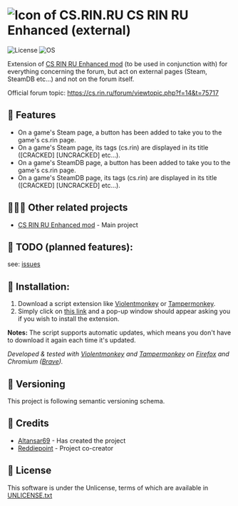 # ![Icon of CS.RIN.RU](https://i.ibb.co/zXtW7WD/csrinfavicon32.png) CS RIN RU Enhanced (external)
![License](https://img.shields.io/badge/License-UNLICENSE-red)  ![OS](https://img.shields.io/badge/OS-Windows%2FmacOS%2FLinux-green)

Extension of [CS RIN RU Enhanced mod](https://github.com/SubZeroPL/cs-rin-ru-enhanced-mod) (to be used in conjunction with) for everything concerning the forum, but act on external pages (Steam, SteamDB etc...) and not on the forum itself.

Official forum topic: https://cs.rin.ru/forum/viewtopic.php?f=14&t=75717

## 🔧 Features
- On a game's Steam page, a button has been added to take you to the game's cs.rin page.
- On a game's Steam page, its tags (cs.rin) are displayed in its title ([CRACKED] [UNCRACKED] etc...).
- On a game's SteamDB page, a button has been added to take you to the game's cs.rin page.
- On a game's SteamDB page, its tags (cs.rin) are displayed in its title ([CRACKED] [UNCRACKED] etc...).

## 🧑‍🤝‍🧑 Other related projects
- [CS RIN RU Enhanced mod](https://github.com/SubZeroPL/cs-rin-ru-enhanced-mod) - Main project

## 📅 TODO (planned features):
see: [issues](https://github.com/Altansar69/CS.RIN.RU-Enhanced-external/issues)

## 🔨 Installation:
1) Download a script extension like [Violentmonkey](https://violentmonkey.github.io/) or [Tampermonkey](https://www.tampermonkey.net/).
2) Simply click on [this link](https://raw.githubusercontent.com/Altansar69/CS.RIN.RU-Enhanced-external/master/CS-RIN-RU-ENHANCED-external.js) and a pop-up window should appear asking you if you wish to install the extension.

**Notes:** The script supports automatic updates, which means you don't have to download it again each time it's updated.

*Developed & tested with [Violentmonkey](https://violentmonkey.github.io/) and [Tampermonkey](https://www.tampermonkey.net/) on [Firefox](https://www.mozilla.org/) and Chromium ([Brave](https://brave.com/)).*

## 🔢 Versioning
This project is following semantic versioning schema.

## 🤝 Credits
- [Altansar69](https://github.com/Altansar69) - Has created the project
- [Reddiepoint](https://github.com/Reddiepoint) - Project co-creator

## 📄 License
This software is under the Unlicense, terms of which are available in [UNLICENSE.txt](UNLICENSE.txt])
